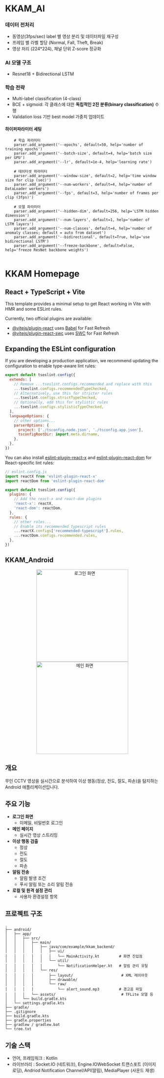 # KKAM_AI
### 데이터 전처리
- 동영상(3fps/sec) label 별 영상 분리 및 데이터파일 재구성
- 프레임 별 라벨 할당 (Normal, Fall, Theft, Break)
- 영상 처리 (224*224), 채널 단위 Z-score 정규화

### AI 모델 구조
- Resnet18 + Bidirectional LSTM

### 학습 전략
- Multi-label classification (4-class)
- BCE + sigmoid: 각 클래스에 대한 **독립적인 2진 분류(binary classification)** 수행
- Validation loss 기반 best model 가중치 업데이트
  
#### 하이퍼파라미터 세팅
```
    # 학습 파라미터
    parser.add_argument('--epochs', default=50, help='number of training epochs')
    parser.add_argument('--batch-size', default=4, help='batch size per GPU')
    parser.add_argument('--lr', default=1e-4, help='learning rate')

    # 데이터셋 파라미터
    parser.add_argument('--window-size', default=2, help='time window size for clip (sec)')
    parser.add_argument('--num-workers', default=4, help='number of DataLoader workers')
    parser.add_argument('--fps', default=3, help='number of frames per clip (3fps)') 

    # 모델 파라미터
    parser.add_argument('--hidden-dim', default=256, help='LSTM hidden dimension')
    parser.add_argument('--num-layers', default=1, help='number of LSTM layers')
    parser.add_argument('--num-classes', default=4, help='number of anomaly classes; default = auto from dataset')
    parser.add_argument('--bidirectional', default=True, help='use bidirectional LSTM')
    parser.add_argument('--freeze-backbone', default=False, help='freeze ResNet backbone weights')


```


# KKAM Homepage
## React + TypeScript + Vite

This template provides a minimal setup to get React working in Vite with HMR and some ESLint rules.

Currently, two official plugins are available:

- [@vitejs/plugin-react](https://github.com/vitejs/vite-plugin-react/blob/main/packages/plugin-react) uses [Babel](https://babeljs.io/) for Fast Refresh
- [@vitejs/plugin-react-swc](https://github.com/vitejs/vite-plugin-react/blob/main/packages/plugin-react-swc) uses [SWC](https://swc.rs/) for Fast Refresh

## Expanding the ESLint configuration

If you are developing a production application, we recommend updating the configuration to enable type-aware lint rules:

```js
export default tseslint.config({
  extends: [
    // Remove ...tseslint.configs.recommended and replace with this
    ...tseslint.configs.recommendedTypeChecked,
    // Alternatively, use this for stricter rules
    ...tseslint.configs.strictTypeChecked,
    // Optionally, add this for stylistic rules
    ...tseslint.configs.stylisticTypeChecked,
  ],
  languageOptions: {
    // other options...
    parserOptions: {
      project: ['./tsconfig.node.json', './tsconfig.app.json'],
      tsconfigRootDir: import.meta.dirname,
    },
  },
})
```

You can also install [eslint-plugin-react-x](https://github.com/Rel1cx/eslint-react/tree/main/packages/plugins/eslint-plugin-react-x) and [eslint-plugin-react-dom](https://github.com/Rel1cx/eslint-react/tree/main/packages/plugins/eslint-plugin-react-dom) for React-specific lint rules:

```js
// eslint.config.js
import reactX from 'eslint-plugin-react-x'
import reactDom from 'eslint-plugin-react-dom'

export default tseslint.config({
  plugins: {
    // Add the react-x and react-dom plugins
    'react-x': reactX,
    'react-dom': reactDom,
  },
  rules: {
    // other rules...
    // Enable its recommended typescript rules
    ...reactX.configs['recommended-typescript'].rules,
    ...reactDom.configs.recommended.rules,
  },
})
```

## KKAM_Android


<p align="center">
  <img src="ui내용.png" width="300" alt="로그인 화면">
  <img src="ui내용2.png" width="300" alt="메인 화면">
</p>

## 개요
무인 CCTV 영상을 실시간으로 분석하여 이상 행동(정상, 전도, 절도, 파손)을 탐지하는 Android 애플리케이션입니다. 

## 주요 기능
- **로그인 화면**
  - 이메일, 비밀번호 로그인 
- **메인 페이지**
  - 실시간 영상 스트리밍  
- **이상 행동 검출**  
  - 정상  
  - 전도
  - 절도
  - 파손  
- **알림 전송**
  - 알림 발생 조건
  - 푸시 알림 또는 소리 알림 전송 
- **로컬 및 원격 설정 관리**  
  - 사용자 환경설정 항목

##  프로젝트 구조

```plaintext
.
├── android/
│   ├── app/
│   │   ├── src/
│   │   │   ├── main/
│   │   │   │   ├── java/com/example/kkam_backend/
│   │   │   │   │   ├── ui/
│   │   │   │   │   │   └── MainActivity.kt         # 화면 진입점
│   │   │   │   │   └── util/
│   │   │   │   │       └── NotificationHelper.kt   # 알림 관리 유틸
│   │   │   │   └── res/
│   │   │   │       ├── layout/                      # XML 레이아웃
│   │   │   │       ├── drawable/
│   │   │   │       └── raw/
│   │   │   │           └── alert_sound.mp3         # 경고음 파일
│   │   │   └── assets/                              # TFLite 모델 등
│   │   └── build.gradle.kts    
│   └── settings.gradle.kts     
├── gradle/                     
├── .gitignore                  
├── build.gradle.kts            
├── gradle.properties           
├── gradlew / gradlew.bat       
└── tree.txt                    

```

## 기술 스택
- 언어, 프레임워크 : Kotlin
- 라이브러리 : Socket.IO (네트워크), Engine.IOWebSocket 트랜스포트 (이미지 로딩), Andriod Notification Channel/API(알림), MediaPlayer (사운드 재생)
